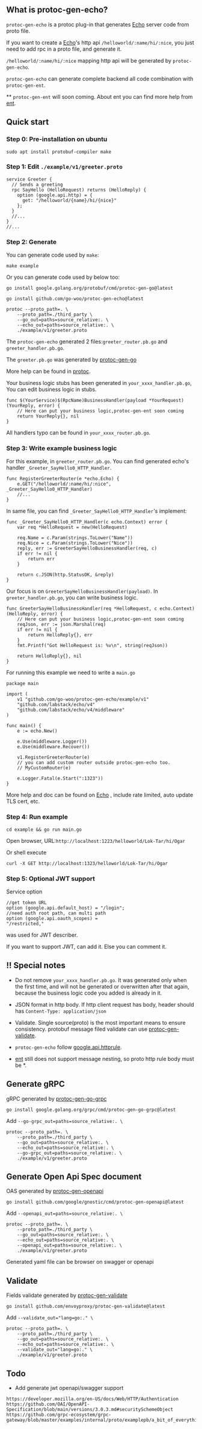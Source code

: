 ## What is protoc-gen-echo?
`protoc-gen-echo` is a protoc plug-in that generates [Echo](https://github.com/labstack/echo) server code 
from proto file.

If you want to create a [Echo](https://github.com/labstack/echo)'s http api 
`/helloworld/:name/hi/:nice`, you just need to add rpc in a proto file, and generate it.

 `/helloworld/:name/hi/:nice` mapping http api will be generated by `protoc-gen-echo`.

`protoc-gen-echo` can generate complete backend all code combination with `protoc-gen-ent`.

** `protoc-gen-ent` will soon coming. About ent you can find more help from [ent](https://github.com/ent/ent).
## Quick start
### Step 0: Pre-installation on ubuntu
```
sudo apt install protobuf-compiler make
```
### Step 1: Edit `./example/v1/greeter.proto`
```
service Greeter {
  // Sends a greeting
  rpc SayHello (HelloRequest) returns (HelloReply) {
    option (google.api.http) = {
      get: "/helloworld/{name}/hi/{nice}"
    };
  }
  //...
}
//...
```

### Step 2: Generate

You can generate code used by `make`:
```
make example
```
Or you can generate code used by below too:
```
go install google.golang.org/protobuf/cmd/protoc-gen-go@latest

go install github.com/go-woo/protoc-gen-echo@latest

protoc --proto_path=. \
    --proto_path=./third_party \
    --go_out=paths=source_relative:. \
    --echo_out=paths=source_relative:. \
    ./example/v1/greeter.proto
```
The `protoc-gen-echo` generated 2 files:`greeter_router.pb.go` and `greeter_handler.pb.go`.

The `greeter.pb.go` was generated by [protoc-gen-go](https://github.com/golang/protobuf/tree/master/protoc-gen-go)

More help can be found in [protoc](https://github.com/protocolbuffers/protobuf).

Your business logic stubs has been generated in `your_xxxx_handler.pb.go`,
You can edit business logic in stubs.
```
func $(YourService)$(RpcName)BusinessHandler(payload *YourRequest) (YourReply, error) {
	// Here can put your business logic,protoc-gen-ent soon coming
	return YourReply{}, nil
}
```
All handlers typo can be found in `your_xxxx_router.pb.go`.

### Step 3:  Write example business logic

For this example, in `greeter_router.pb.go`. 
You can find generated echo's handler `_Greeter_SayHello0_HTTP_Handler`.
``` 
func RegisterGreeterRouter(e *echo.Echo) {
	e.GET("/helloworld/:name/hi/:nice", _Greeter_SayHello0_HTTP_Handler)
	//...
}
```
In same file, you can find `_Greeter_SayHello0_HTTP_Handler`'s implement:
``` 
func _Greeter_SayHello0_HTTP_Handler(c echo.Context) error {
	var req *HelloRequest = new(HelloRequest)

	req.Name = c.Param(strings.ToLower("Name"))
	req.Nice = c.Param(strings.ToLower("Nice"))
	reply, err := GreeterSayHelloBusinessHandler(req, c)
	if err != nil {
		return err
	}

	return c.JSON(http.StatusOK, &reply)
}
```
Our focus is on `GreeterSayHelloBusinessHandler(payload)`.
In `greeter_handler.pb.go`, you can write business logic.
``` 
func GreeterSayHelloBusinessHandler(req *HelloRequest, c echo.Context) (HelloReply, error) {
	// Here can put your business logic,protoc-gen-ent soon coming
	reqJson, err := json.Marshal(req)
	if err != nil {
		return HelloReply{}, err
	}
	fmt.Printf("Got HelloRequest is: %v\n", string(reqJson))

	return HelloReply{}, nil
}
```
For running this example we need to write a `main.go`
``` 
package main

import (
	v1 "github.com/go-woo/protoc-gen-echo/example/v1"
	"github.com/labstack/echo/v4"
	"github.com/labstack/echo/v4/middleware"
)

func main() {
	e := echo.New()

	e.Use(middleware.Logger())
	e.Use(middleware.Recover())

	v1.RegisterGreeterRouter(e)
	// you can add custom router outside protoc-gen-echo too.
	// MyCustomRouter(e)

	e.Logger.Fatal(e.Start(":1323"))
}
```
More help and doc can be found on [Echo](https://github.com/labstack/echo) , 
include rate limited, auto update TLS cert, etc. 
### Step 4:  Run example
```
cd example && go run main.go
```
Open browser, URL:`http://localhost:1223/helloworld/Lok-Tar/hi/Ogar`

Or shell execute
```
curl -X GET http://localhost:1323/helloworld/Lok-Tar/hi/Ogar
```
### Step 5: Optional JWT support
Service option   
```
//get token URL
option (google.api.default_host) = "/login";
//need auth root path, can multi path
option (google.api.oauth_scopes) =
"/restricted,"
```
was used for JWT describer.

If you want to support JWT, can add it. Else you can comment it.

## :bangbang: Special notes

* Do not remove `your_xxxx_handler.pb.go`. It was generated only when the first time, and will not be generated or overwritten after that again, because the business logic code you added is already in it.

* JSON format in http body. If http client request has body, header should has `Content-Type: application/json`

* Validate. Single source(proto) is the most important means to ensure consistency. protobuf message filed validate can use [protoc-gen-validate](https://github.com/envoyproxy/protoc-gen-validate).

* `protoc-gen-echo` follow [google.api.httprule](https://cloud.google.com/service-infrastructure/docs/service-management/reference/rpc/google.api#http).

* [ent](https://github.com/ent/ent) still does not support message nesting, so proto http rule body must be *.

## Generate gRPC
gRPC generated by [protoc-gen-go-grpc](https://github.com/grpc/grpc-go/tree/master/cmd/protoc-gen-go-grpc)
``` 
go install google.golang.org/grpc/cmd/protoc-gen-go-grpc@latest
```
Add `--go-grpc_out=paths=source_relative:. \`
```
protoc --proto_path=. \
    --proto_path=./third_party \
    --go_out=paths=source_relative:. \
    --echo_out=paths=source_relative:. \
    --go-grpc_out=paths=source_relative:. \
    ./example/v1/greeter.proto
```
## Generate Open Api Spec document
OAS generated by [protoc-gen-openapi](https://github.com/google/gnostic/tree/main/cmd/protoc-gen-openapi)
``` 
go install github.com/google/gnostic/cmd/protoc-gen-openapi@latest
```
Add `--openapi_out=paths=source_relative:. \`
```
protoc --proto_path=. \
    --proto_path=./third_party \
    --go_out=paths=source_relative:. \
    --echo_out=paths=source_relative:. \
    --openapi_out=paths=source_relative:. \
    ./example/v1/greeter.proto
```
Generated yaml file can be browser on swagger or openapi
## Validate
Fields validate generated by [protoc-gen-validate](https://github.com/envoyproxy/protoc-gen-validate)
``` 
go install github.com/envoyproxy/protoc-gen-validate@latest
```
Add `--validate_out="lang=go:." \`
```
protoc --proto_path=. \
    --proto_path=./third_party \
    --go_out=paths=source_relative:. \
    --echo_out=paths=source_relative:. \
    --validate_out="lang=go:." \
    ./example/v1/greeter.proto
```

## Todo
* Add generate jwt openapi/swagger support
``` 
https://developer.mozilla.org/en-US/docs/Web/HTTP/Authentication
https://github.com/OAI/OpenAPI-Specification/blob/main/versions/3.0.3.md#securitySchemeObject
https://github.com/grpc-ecosystem/grpc-gateway/blob/master/examples/internal/proto/examplepb/a_bit_of_everything.proto
```